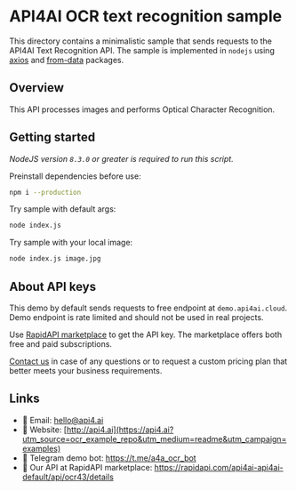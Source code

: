 # API4AI OCR text recognition sample

This directory contains a minimalistic sample that sends requests to the API4AI Text Recognition API.
The sample is implemented in `nodejs` using [axios](https://www.npmjs.com/package/axios) and [from-data](https://www.npmjs.com/package/form-data) packages.


## Overview

This API processes images and performs Optical Character Recognition.


## Getting started

*NodeJS version `8.3.0` or greater is required to run this script.*

Preinstall dependencies before use:

```bash
npm i --production
```

Try sample with default args:

```bash
node index.js
```

Try sample with your local image:

```bash
node index.js image.jpg
```


## About API keys

This demo by default sends requests to free endpoint at `demo.api4ai.cloud`.
Demo endpoint is rate limited and should not be used in real projects.

Use [RapidAPI marketplace](https://rapidapi.com/api4ai-api4ai-default/api/ocr43/details) to get the API key. The marketplace offers both
free and paid subscriptions.

[Contact us](https://api4.ai/contacts?utm_source=ocr_example_repo&utm_medium=readme&utm_campaign=examples) in case of any questions or to request a custom pricing plan
that better meets your business requirements.


## Links

* 📩 Email: hello@api4.ai
* 🔗 Website: [http://api4.ai](https://api4.ai?utm_source=ocr_example_repo&utm_medium=readme&utm_campaign=examples)
* 🤖 Telegram demo bot: https://t.me/a4a_ocr_bot
* 🔵 Our API at RapidAPI marketplace: https://rapidapi.com/api4ai-api4ai-default/api/ocr43/details

